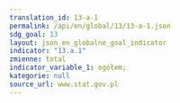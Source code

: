 ```yaml
---
translation_id: 13-a-1
permalink: /api/en/global/13/13-a-1.json
sdg_goal: 13
layout: json_en_globalne_goal_indicator
indicator: "13.a.1"
zmienne: total
indicator_variable_1: ogółem;
kategorie: null
source_url: www.stat.gov.pl
---
```

